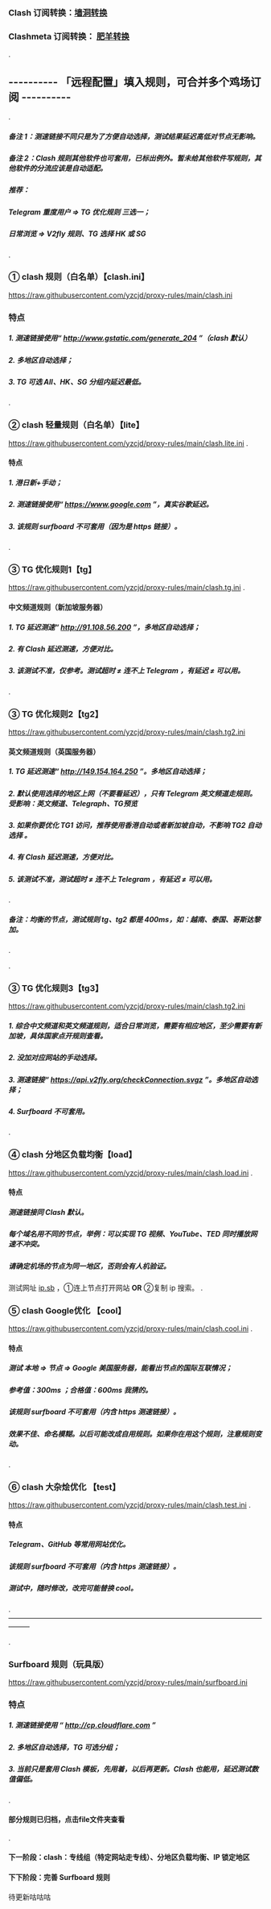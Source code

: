 ### Clash 订阅转换：[墙洞转换](https://sub.dler.io/) 
### Clashmeta 订阅转换： [肥羊转换](sub.v1.mk)

.

## ----------  「远程配置」填入规则，可合并多个鸡场订阅   ----------

.
##### 备注 1：测速链接不同只是为了方便自动选择，测试结果延迟高低对节点无影响。
##### 备注 2：Clash 规则其他软件也可套用，已标出例外。暂未给其他软件写规则，其他软件的分流应该是自动适配。
##### 推荐：
##### Telegram 重度用户 => TG 优化规则 三选一；
##### 日常浏览 => V2fly 规则、TG 选择 HK 或 SG
.

### ① clash 规则（白名单）【clash.ini】
https://raw.githubusercontent.com/yzcjd/proxy-rules/main/clash.ini

### 特点
##### 1. 测速链接使用“ http://www.gstatic.com/generate_204 ”（clash 默认）
##### 2. 多地区自动选择；
##### 3. TG 可选 All、HK、SG 分组内延迟最低。
.

### ② clash 轻量规则（白名单）【lite】
https://raw.githubusercontent.com/yzcjd/proxy-rules/main/clash.lite.ini
.
#### 特点
##### 1. 港日新+手动；
##### 2. 测速链接使用“ https://www.google.com ”，真实谷歌延迟。
##### 3. 该规则 surfboard 不可套用（因为是 https 链接）。

.

### ③ TG 优化规则1【tg】
https://raw.githubusercontent.com/yzcjd/proxy-rules/main/clash.tg.ini
.
#### 中文频道规则（新加坡服务器）
##### 1. TG 延迟测速“ http://91.108.56.200 ”，多地区自动选择；
##### 2. 有 Clash 延迟测速，方便对比。
##### 3. 该测试不准，仅参考。测试超时 ≠ 连不上 Telegram ，有延迟 ≠ 可以用。
.

### ③ TG 优化规则2【tg2】
https://raw.githubusercontent.com/yzcjd/proxy-rules/main/clash.tg2.ini
#### 英文频道规则（英国服务器）
##### 1. TG 延迟测速“ http://149.154.164.250 ”。多地区自动选择；
##### 2. 默认使用选择的地区上网（不要看延迟），只有 Telegram 英文频道走规则。受影响：英文频道、Telegraph、TG预览
##### 3. 如果你要优化 TG1 访问，推荐使用香港自动或者新加坡自动，不影响 TG2 自动选择 。
##### 4. 有 Clash 延迟测速，方便对比。
##### 5. 该测试不准，测试超时 ≠ 连不上 Telegram ，有延迟 ≠ 可以用。

.
##### 备注：均衡的节点，测试规则 tg、tg2 都是 400ms，如：越南、泰国、哥斯达黎加。
.

.

### ③ TG 优化规则3【tg3】
https://raw.githubusercontent.com/yzcjd/proxy-rules/main/clash.tg2.ini
##### 1. 综合中文频道和英文频道规则，适合日常浏览，需要有相应地区，至少需要有新加坡，具体国家点开规则查看。
##### 2. 没加对应网站的手动选择。
##### 3. 测速链接“ https://api.v2fly.org/checkConnection.svgz ”。多地区自动选择；
##### 4. Surfboard 不可套用。
.

### ④ clash 分地区负载均衡【load】
https://raw.githubusercontent.com/yzcjd/proxy-rules/main/clash.load.ini
.
#### 特点
##### 测速链接同 Clash 默认。
##### 每个域名用不同的节点，举例：可以实现 TG 视频、YouTube、TED 同时播放网速不冲突。
##### 请确定机场的节点为同一地区，否则会有人机验证。
测试网址 [ip.sb](https://ip.sb/) ，①连上节点打开网站 **OR** ②复制 ip 搜索。
.

### ⑤ clash Google优化 【cool】
https://raw.githubusercontent.com/yzcjd/proxy-rules/main/clash.cool.ini
.
#### 特点
##### 测试 本地 => 节点 => Google 美国服务器，能看出节点的国际互联情况；
##### 参考值：300ms ；合格值：600ms 我猜的。
##### 该规则 surfboard 不可套用（内含 https 测速链接）。
##### 效果不佳、命名模糊。以后可能改成自用规则。如果你在用这个规则，注意规则变动。
.

### ⑥ clash 大杂烩优化 【test】
https://raw.githubusercontent.com/yzcjd/proxy-rules/main/clash.test.ini
.
#### 特点
##### Telegram、GitHub 等常用网站优化。
##### 该规则 surfboard 不可套用（内含 https 测速链接）。
##### 测试中，随时修改，改完可能替换 cool。
.
———————————————————————————————————————

.
### Surfboard 规则（玩具版）
https://raw.githubusercontent.com/yzcjd/proxy-rules/main/surfboard.ini

### 特点
##### 1. 测速链接使用 “ http://cp.cloudflare.com ” 
##### 2. 多地区自动选择，TG 可选分组；
##### 3. 当前只是套用 Clash 模板，先用着，以后再更新。Clash 也能用，延迟测试数值偏低。

.
#### 部分规则已归档，点击file文件夹查看
.
#### 下一阶段：clash：专线组（特定网站走专线）、分地区负载均衡、IP 锁定地区
#### 下下阶段：完善 Surfboard 规则
待更新咕咕咕
